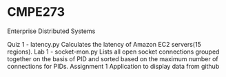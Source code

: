 # CMPE273
Enterprise Distributed Systems

Quiz 1 - latency.py
  Calculates the latency of Amazon EC2 servers(15 regions).
Lab 1 - socket-mon.py
  Lists all open socket connections grouped together on the basis of PID and sorted based on the maximum number of connections for PIDs.
Assignment 1
  Application to display data from github
